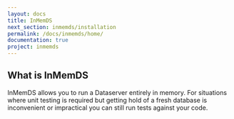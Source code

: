 ```yaml
---
layout: docs
title: InMemDS
next_section: inmemds/installation
permalink: /docs/inmemds/home/
documentation: true
project: inmemds
---
```


## What is InMemDS

InMemDS allows you to run a Dataserver entirely in memory. For situations where unit testing is required but getting hold of a fresh database is inconvenient or impractical you can still run tests against your code.
